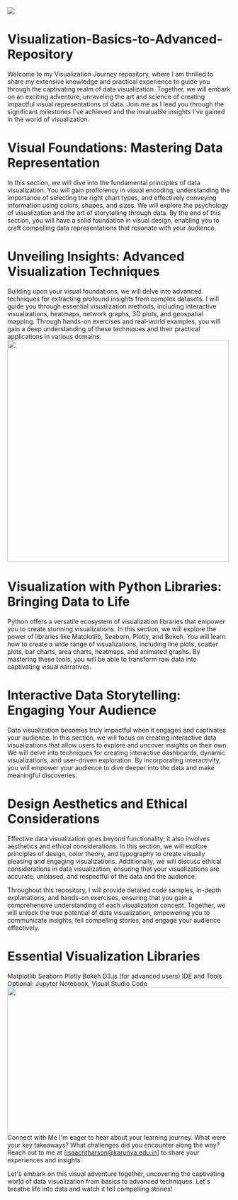 <img src="https://fiverr-res.cloudinary.com/images/q_auto,f_auto/gigs/170532159/original/f80f496e2287e6e5dc104852b62feaa66982caaf/im-really-good-at-web-programming.jpg"/>

# Visualization-Basics-to-Advanced-Repository
Welcome to my Visualization Journey repository, where I am thrilled to share my extensive knowledge and practical experience to guide you through the captivating realm of data visualization. Together, we will embark on an exciting adventure, unraveling the art and science of creating impactful visual representations of data. Join me as I lead you through the significant milestones I've achieved and the invaluable insights I've gained in the world of visualization.

# Visual Foundations: Mastering Data Representation
In this section, we will dive into the fundamental principles of data visualization. You will gain proficiency in visual encoding, understanding the importance of selecting the right chart types, and effectively conveying information using colors, shapes, and sizes. We will explore the psychology of visualization and the art of storytelling through data. By the end of this section, you will have a solid foundation in visual design, enabling you to craft compelling data representations that resonate with your audience.

# Unveiling Insights: Advanced Visualization Techniques
Building upon your visual foundations, we will delve into advanced techniques for extracting profound insights from complex datasets. I will guide you through essential visualization methods, including interactive visualizations, heatmaps, network graphs, 3D plots, and geospatial mapping. Through hands-on exercises and real-world examples, you will gain a deep understanding of these techniques and their practical applications in various domains.
<img src="https://user-images.githubusercontent.com/74038190/242390692-0b335028-1d3d-4ee5-b5b3-a373d499be7e.gif" height="500" width="500"/>

# Visualization with Python Libraries: Bringing Data to Life
Python offers a versatile ecosystem of visualization libraries that empower you to create stunning visualizations. In this section, we will explore the power of libraries like Matplotlib, Seaborn, Plotly, and Bokeh. You will learn how to create a wide range of visualizations, including line plots, scatter plots, bar charts, area charts, heatmaps, and animated graphs. By mastering these tools, you will be able to transform raw data into captivating visual narratives.

# Interactive Data Storytelling: Engaging Your Audience
Data visualization becomes truly impactful when it engages and captivates your audience. In this section, we will focus on creating interactive data visualizations that allow users to explore and uncover insights on their own. We will delve into techniques for creating interactive dashboards, dynamic visualizations, and user-driven exploration. By incorporating interactivity, you will empower your audience to dive deeper into the data and make meaningful discoveries.

# Design Aesthetics and Ethical Considerations
Effective data visualization goes beyond functionality; it also involves aesthetics and ethical considerations. In this section, we will explore principles of design, color theory, and typography to create visually pleasing and engaging visualizations. Additionally, we will discuss ethical considerations in data visualization, ensuring that your visualizations are accurate, unbiased, and respectful of the data and the audience.

Throughout this repository, I will provide detailed code samples, in-depth explanations, and hands-on exercises, ensuring that you gain a comprehensive understanding of each visualization concept. Together, we will unlock the true potential of data visualization, empowering you to communicate insights, tell compelling stories, and engage your audience effectively.

# Essential Visualization Libraries
Matplotlib
Seaborn
Plotly
Bokeh
D3.js (for advanced users)
IDE and Tools
Optional: Jupyter Notebook, Visual Studio Code
<img src="https://user-images.githubusercontent.com/74038190/212749447-bfb7e725-6987-49d9-ae85-2015e3e7cc41.gif" height="330" width="530"/>
Connect with Me
I'm eager to hear about your learning journey. What were your key takeaways? What challenges did you encounter along the way? Reach out to me at [isaacritharson@karunya.edu.in] to share your experiences and insights.

Let's embark on this visual adventure together, uncovering the captivating world of data visualization from basics to advanced techniques. Let's breathe life into data and watch it tell compelling stories!

